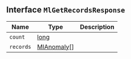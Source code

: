 ## Interface `MlGetRecordsResponse`

| Name | Type | Description |
| - | - | - |
| `count` | [long](./long.md) | &nbsp; |
| `records` | [MlAnomaly](./MlAnomaly.md)[] | &nbsp; |
